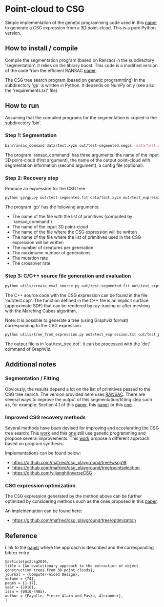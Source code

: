 # Point-cloud to CSG 
Simple implementation of the genetic programming code used in this [paper](https://doi.org/10.1016/j.cad.2016.01.001) to generate a CSG expression from a 3D point-cloud. 
This is a pure Python version. 


## How to install / compile
Compile the segmentation program (based on Ransac) in the subdirectory 'segmentation'. It relies on the library boost. 
This code is a modified version of the code from the efficient RANSAC [paper](https://doi.org/10.1111/j.1467-8659.2007.01016.x).

The CSG tree search program (based on genetic programming) in the subdirectory 'gp' is written in Python. It depends on NumPy only (see also the 'requirements.txt' file). 


## How to run
Assuming that the compiled programs for the segmentation is copied in the subdirectory 'bin'. 

### Step 1: Segmentation
```bash
bin/ransac_command data/test.xyzn out/test-segmented.segps [data/test.conf] > out/log.txt
```
The program 'ransac_command' has three arguments: the name of the input 3D point-cloud (first argument), the name of the output point-cloud with segmentation information (second argument), a config file (optional). 

### Step 2: Recovery step
Produce an expression for the CSG tree
```bash
python gp/gp.py out/test-segmented.fit data/test.xyzn out/test_expression.txt out/test_primitives.txt 150 3000 0.3 0.3
```
The program 'gp' has the following arguments:
* The name of the file with the list of primitives (computed by 'ransac_command')
* The name of the input 3D point-cloud 
* The name of the file where the CSG expression will be written 
* The name of the file where the list of primitives used in the CSG expression will be written 
* The number of creatures per generation 
* The maximumn number of generations 
* The mutation rate 
* The crossover rate 

### Step 3: C/C++ source file generation and evaluation
```bash
python utils/create_eval_source.py out/test-segmented.fit out/test_expression.txt out/test.cpp data/test.xyzn 
```
The C++ source code with the CSG expression can be found in the file 'out/test.cpp'. The function defined in the C++ file is an implicit surface (approximate SDF) that can be rendered by ray-tracing or after meshing with the Marching Cubes algorithm. 

Note: It is possible to generate a tree (using Graphviz format) corresponding to the CSG expression. 
```bash
python utils/tree_from_expression.py out/test_expression.txt out/test_primitives.txt out/test_tree.dot 
```
The output file is in 'out/test_tree.dot'. It can be processed with the 'dot' command of GraphViz. 


## Additional notes
### Segmentation / Fitting 
Obviously, the results depend a lot on the list of primitives passed to the CSG tree search. The version provided here uses [RANSAC](https://doi.org/10.1111/j.1467-8659.2007.01016.x). There are several ways to improve the output of this segmentation/fitting step such as, for example: Section 4.1 of this [paper](https://doi.org/10.1145/3272127.3275006), this [paper](https://doi.org/10.5220/0008870600380048) or this [one](https://doi.org/10.5220/0010297100750084). 

### Improved CSG recovery methods 
Several methods have been devised for improving and accelerating the CSG tree search: This [work](https://doi.org/10.24132/CSRN.2018.2802.5) and this [one](https://doi.org/10.1145/3321707.3321771) still use genetic programming and propose several improvements. This [work](https://doi.org/10.1145/3272127.3275006) propose a different approach based on program synthesis. 

Implementations can be found below: 
- https://github.com/mafried/csg_playground/tree/wscg18
- https://github.com/mafried/csg_playground/tree/pointselection 
- https://github.com/yijiangh/InverseCSG 


### CSG expression optimization 
The CSG expression generated by the method above can be further optimized by considering methods such as the ones proposed in this [paper](https://doi.org/10.24132/CSRN.2020.3001.10). 

An implementation can be found here: 
- https://github.com/mafried/csg_playground/tree/optimization 


## Reference 
Link to the [paper](https://doi.org/10.1016/j.cad.2016.01.001) where the approach is described and the corresponding bibtex entry
```
@article{pc2csg2016,
title = {An evolutionary approach to the extraction of object construction trees from 3D point clouds},
journal = {Computer-Aided Design},
volume = {74},
pages = {1-17},
year = {2016},
issn = {0010-4485},
author = {Fayolle, Pierre-Alain and Pasko, Alexander},
}
```
